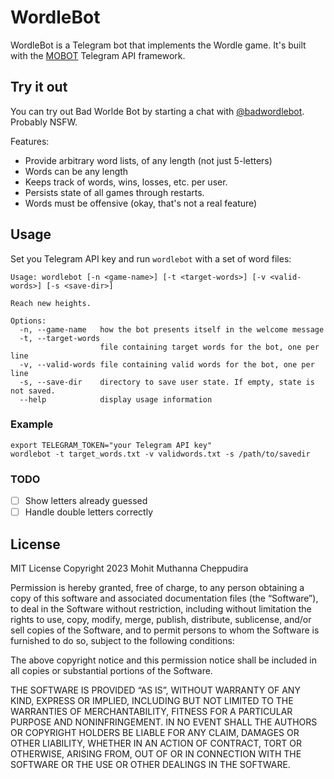 # WordleBot

WordleBot is a Telegram bot that implements the Wordle game. It's built with the [MOBOT](github.com/0xfe/mobot)
Telegram API framework.

## Try it out

You can try out Bad Worlde Bot by starting a chat with [@badwordlebot](https://t.me/badwordlebot). Probably NSFW.

Features:

- Provide arbitrary word lists, of any length (not just 5-letters)
- Words can be any length
- Keeps track of words, wins, losses, etc. per user.
- Persists state of all games through restarts.
- Words must be offensive (okay, that's not a real feature)

## Usage

Set you Telegram API key and run `wordlebot` with a set of word files:

```
Usage: wordlebot [-n <game-name>] [-t <target-words>] [-v <valid-words>] [-s <save-dir>]

Reach new heights.

Options:
  -n, --game-name   how the bot presents itself in the welcome message
  -t, --target-words
                    file containing target words for the bot, one per line
  -v, --valid-words file containing valid words for the bot, one per line
  -s, --save-dir    directory to save user state. If empty, state is not saved.
  --help            display usage information
```

### Example

```
export TELEGRAM_TOKEN="your Telegram API key"
wordlebot -t target_words.txt -v validwords.txt -s /path/to/savedir
```

### TODO

- [ ] Show letters already guessed
- [ ] Handle double letters correctly

## License

MIT License Copyright 2023 Mohit Muthanna Cheppudira

Permission is hereby granted, free of charge, to any person obtaining a copy of this software and associated documentation files (the “Software”), to deal in the Software without restriction, including without limitation the rights to use, copy, modify, merge, publish, distribute, sublicense, and/or sell copies of the Software, and to permit persons to whom the Software is furnished to do so, subject to the following conditions:

The above copyright notice and this permission notice shall be included in all copies or substantial portions of the Software.

THE SOFTWARE IS PROVIDED “AS IS”, WITHOUT WARRANTY OF ANY KIND, EXPRESS OR IMPLIED, INCLUDING BUT NOT LIMITED TO THE WARRANTIES OF MERCHANTABILITY, FITNESS FOR A PARTICULAR PURPOSE AND NONINFRINGEMENT. IN NO EVENT SHALL THE AUTHORS OR COPYRIGHT HOLDERS BE LIABLE FOR ANY CLAIM, DAMAGES OR OTHER LIABILITY, WHETHER IN AN ACTION OF CONTRACT, TORT OR OTHERWISE, ARISING FROM, OUT OF OR IN CONNECTION WITH THE SOFTWARE OR THE USE OR OTHER DEALINGS IN THE SOFTWARE.
